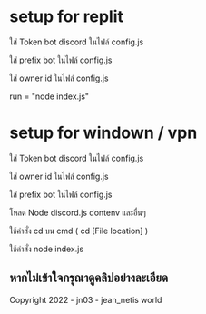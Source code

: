 # setup for replit

ใส่ Token bot discord ในไฟล์ config.js

ใส่ prefix bot ในไฟล์ config.js

ใส่ owner id ในไฟล์ config.js

run = "node index.js"

# setup for windown / vpn

ใส่ Token bot discord ในไฟล์ config.js

ใส่ owner id ในไฟล์ config.js

ใส่ prefix bot ในไฟล์ config.js

โหลด Node discord.js dontenv และอื่นๆ

ใช้คำสั่ง cd บน cmd ( cd [File location] )

ใช้คำสั่ง node index.js

## หากไม่เข้าใจกรุณาดูคลิปอย่างละเอียด 

Copyright 2022 - jn03 - jean_netis world
